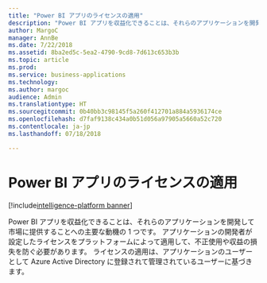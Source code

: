 ```yaml
---
title: "Power BI アプリのライセンスの適用"
description: "Power BI アプリを収益化できることは、それらのアプリケーションを開発して市場に提供することへの主要な動機の 1 つです。"
author: MargoC
manager: AnnBe
ms.date: 7/22/2018
ms.assetid: 8ba2ed5c-5ea2-4790-9cd8-7d613c653b3b
ms.topic: article
ms.prod: 
ms.service: business-applications
ms.technology: 
ms.author: margoc
audience: Admin
ms.translationtype: HT
ms.sourcegitcommit: 0b40bb3c98145f5a260f412701a884a5936174ce
ms.openlocfilehash: d7faf9138c434a0b51d056a97905a5660a52c720
ms.contentlocale: ja-jp
ms.lasthandoff: 07/18/2018

---
```

# <a name="licensing-enforcement-for-power-bi-apps"></a>Power BI アプリのライセンスの適用

[!include[intelligence-platform banner](../../includes/intelligence-platform.md)]



Power BI アプリを収益化できることは、それらのアプリケーションを開発して市場に提供することへの主要な動機の 1 つです。 アプリケーションの開発者が設定したライセンスをプラットフォームによって適用して、不正使用や収益の損失を防ぐ必要があります。 ライセンスの適用は、アプリケーションのユーザーとして Azure Active Directory に登録されて管理されているユーザーに基づきます。


